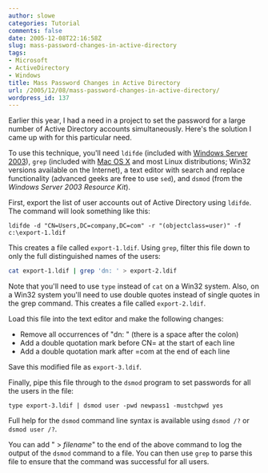 ```yaml
---
author: slowe
categories: Tutorial
comments: false
date: 2005-12-08T22:16:58Z
slug: mass-password-changes-in-active-directory
tags:
- Microsoft
- ActiveDirectory
- Windows
title: Mass Password Changes in Active Directory
url: /2005/12/08/mass-password-changes-in-active-directory/
wordpress_id: 137
---
```


Earlier this year, I had a need in a project to set the password for a large number of Active Directory accounts simultaneously. Here's the solution I came up with for this particular need.

To use this technique, you'll need `ldifde` (included with [Windows Server 2003](http://www.microsoft.com/windowsserver2003/default.mspx)), `grep` (included with [Mac OS X](http://www.apple.com/macosx/) and most Linux distributions; Win32 versions available on the Internet), a text editor with search and replace functionality (advanced geeks are free to use `sed`), and `dsmod` (from the _Windows Server 2003 Resource Kit_).

First, export the list of user accounts out of Active Directory using `ldifde`. The command will look something like this:

```text
ldifde -d "CN=Users,DC=company,DC=com" -r "(objectclass=user)" -f c:\export-1.ldif
```

This creates a file called `export-1.ldif`. Using `grep`, filter this file down to only the full distinguished names of the users:

```bash
cat export-1.ldif | grep 'dn: ' > export-2.ldif
```

Note that you'll need to use `type` instead of `cat` on a Win32 system. Also, on a Win32 system you'll need to use double quotes instead of single quotes in the grep command. This creates a file called `export-2.ldif`.

Load this file into the text editor and make the following changes:

* Remove all occurrences of "dn: " (there is a space after the colon)
* Add a double quotation mark before CN= at the start of each line
* Add a double quotation mark after =com at the end of each line

Save this modified file as `export-3.ldif`.

Finally, pipe this file through to the `dsmod` program to set passwords for all the users in the file:

```text
type export-3.ldif | dsmod user -pwd newpass1 -mustchpwd yes
```

Full help for the `dsmod` command line syntax is available using `dsmod /?` or `dsmod user /?`.

You can add " > _filename_" to the end of the above command to log the output of the `dsmod` command to a file. You can then use `grep` to parse this file to ensure that the command was successful for all users.
